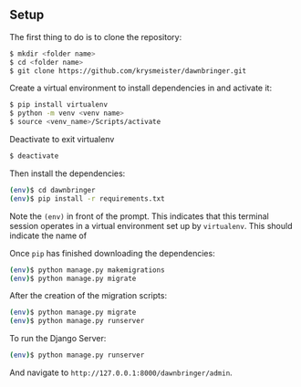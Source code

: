 ## Setup

The first thing to do is to clone the repository:

```sh
$ mkdir <folder name>
$ cd <folder name>
$ git clone https://github.com/krysmeister/dawnbringer.git
```

Create a virtual environment to install dependencies in and activate it:

```sh
$ pip install virtualenv
$ python -m venv <venv name>
$ source <venv_name>/Scripts/activate
```

Deactivate to exit virtualenv

```sh
$ deactivate
```

Then install the dependencies:

```sh
(env)$ cd dawnbringer
(env)$ pip install -r requirements.txt
```
Note the `(env)` in front of the prompt. This indicates that this terminal
session operates in a virtual environment set up by `virtualenv`. This should
indicate the name of <venv name>

Once `pip` has finished downloading the dependencies:

```sh
(env)$ python manage.py makemigrations
(env)$ python manage.py migrate
```

After the creation of the migration scripts:

```sh
(env)$ python manage.py migrate
(env)$ python manage.py runserver
```

To run the Django Server:
```sh
(env)$ python manage.py runserver
```

And navigate to `http://127.0.0.1:8000/dawnbringer/admin`.

